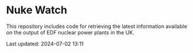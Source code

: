 # Nuke Watch

This repository includes code for retrieving the latest information available on the output of EDF nuclear power plants in the UK.

Last updated: 2024-07-02 13:11